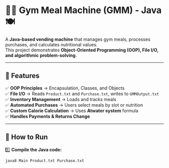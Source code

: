 # 🏋️‍♂️ Gym Meal Machine (GMM) - Java 🍽️

A **Java-based vending machine** that manages gym meals, processes purchases, and calculates nutritional values.  
This project demonstrates **Object-Oriented Programming (OOP), File I/O, and algorithmic problem-solving**.

---

## 📌 Features
✅ **OOP Principles** → Encapsulation, Classes, and Objects  
✅ **File I/O** → Reads `Product.txt` and `Purchase.txt`, writes to `GMMOutput.txt`  
✅ **Inventory Management** → Loads and tracks meals  
✅ **Automated Purchases** → Users select meals by slot or nutrition  
✅ **Custom Calorie Calculation** → Uses **Atwater system** formula  
✅ **Handles Payments & Returns Change**  

---

## 🚀 How to Run
1️⃣ **Compile the Java code:**  
```bash
java8 Main Product.txt Purchase.txt
